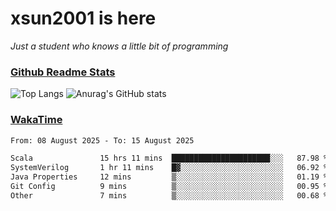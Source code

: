 # xsun2001 is here

*Just a student who knows a little bit of programming*

### [Github Readme Stats](https://github.com/anuraghazra/github-readme-stats)

![Top Langs](https://github-readme-stats.vercel.app/api/top-langs/?username=xsun2001&layout=compact&theme=radical) ![Anurag's GitHub stats](https://github-readme-stats.vercel.app/api?username=xsun2001&show_icons=true&theme=radical)

### [WakaTime](https://wakatime.com)

<!--START_SECTION:waka-->

```txt
From: 08 August 2025 - To: 15 August 2025

Scala               15 hrs 11 mins  ██████████████████████░░░   87.98 %
SystemVerilog       1 hr 11 mins    █▓░░░░░░░░░░░░░░░░░░░░░░░   06.92 %
Java Properties     12 mins         ▒░░░░░░░░░░░░░░░░░░░░░░░░   01.19 %
Git Config          9 mins          ▒░░░░░░░░░░░░░░░░░░░░░░░░   00.95 %
Other               7 mins          ▒░░░░░░░░░░░░░░░░░░░░░░░░   00.68 %
```

<!--END_SECTION:waka-->
